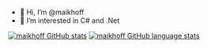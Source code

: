 - 👋 Hi, I’m @maikhoff
- 👀 I’m interested in C# and .Net

[![maikhoff GitHub stats](https://github-readme-stats.vercel.app/api?username=maikhoff)](https://github.com/maikhoff)
[![maikhoff GitHub language stats](https://github-readme-stats.vercel.app/api/top-langs?username=maikhoff&show_icons=true)](https://github.com/maikhoff)

<!---
maikhoff/maikhoff is a ✨ special ✨ repository because its `README.md` (this file) appears on your GitHub profile.
You can click the Preview link to take a look at your changes.
--->
